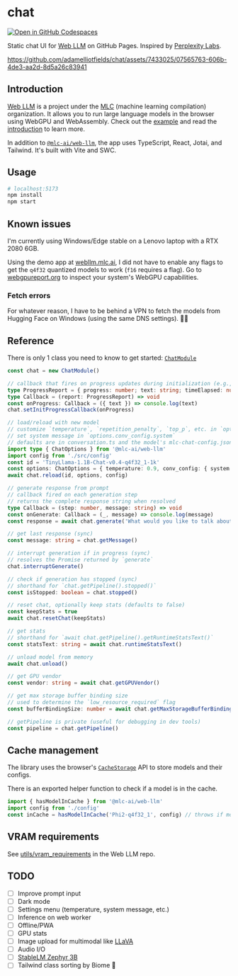 # chat

[![Open in GitHub Codespaces](https://github.com/codespaces/badge.svg)](https://codespaces.new/adamelliotfields/chat?devcontainer_path=.devcontainer/devcontainer.json&machine=basicLinux32gb)

Static chat UI for [Web LLM](https://webllm.mlc.ai) on GitHub Pages. Inspired by [Perplexity Labs](https://labs.perplexity.ai).

https://github.com/adamelliotfields/chat/assets/7433025/07565763-606b-4de3-aa2d-8d5a26c83941

## Introduction

[Web LLM](https://github.com/mlc-ai/web-llm) is a project under the [MLC](https://mlc.ai) (machine learning compilation) organization. It allows you to run large language models in the browser using WebGPU and WebAssembly. Check out the [example](https://github.com/mlc-ai/web-llm/tree/main/examples/simple-chat) and read the [introduction](https://mlc.ai/chapter_introduction/index.html) to learn more.

In addition to [`@mlc-ai/web-llm`](https://www.npmjs.com/package/@mlc-ai/web-llm), the app uses TypeScript, React, Jotai, and Tailwind. It's built with Vite and SWC.

## Usage

```sh
# localhost:5173
npm install
npm start
```

## Known issues

I'm currently using Windows/Edge stable on a Lenovo laptop with a RTX 2080 6GB.

Using the demo app at [webllm.mlc.ai](https://webllm.mlc.ai), I did not have to enable any flags to get the `q4f32` quantized models to work (`f16` requires a flag). Go to [webgpureport.org](https://webgpureport.org) to inspect your system's WebGPU capabilities.

### Fetch errors

For whatever reason, I have to be behind a VPN to fetch the models from Hugging Face on Windows (using the same DNS settings). 🤷‍♂️

## Reference

There is only 1 class you need to know to get started: [`ChatModule`](https://github.com/mlc-ai/web-llm/blob/main/src/chat_module.ts)

```ts
const chat = new ChatModule()

// callback that fires on progress updates during initialization (e.g., fetching chunks)
type ProgressReport = { progress: number; text: string; timeElapsed: number }
type Callback = (report: ProgressReport) => void
const onProgress: Callback = ({ text }) => console.log(text)
chat.setInitProgressCallback(onProgress)

// load/reload with new model
// customize `temperature`, `repetition_penalty`, `top_p`, etc. in `options`
// set system message in `options.conv_config.system`
// defaults are in conversation.ts and the model's mlc-chat-config.json
import type { ChatOptions } from '@mlc-ai/web-llm'
import config from './src/config'
const id = 'TinyLlama-1.1B-Chat-v0.4-q4f32_1-1k'
const options: ChatOptions = { temperature: 0.9, conv_config: { system: 'You are a helpful assistant.' } }
await chat.reload(id, options, config)

// generate response from prompt
// callback fired on each generation step
// returns the complete response string when resolved
type Callback = (step: number, message: string) => void
const onGenerate: Callback = (_, message) => console.log(message)
const response = await chat.generate('What would you like to talk about?', onGenerate)

// get last response (sync)
const message: string = chat.getMessage()

// interrupt generation if in progress (sync)
// resolves the Promise returned by `generate`
chat.interruptGenerate()

// check if generation has stopped (sync)
// shorthand for `chat.getPipeline().stopped()`
const isStopped: boolean = chat.stopped()

// reset chat, optionally keep stats (defaults to false)
const keepStats = true
await chat.resetChat(keepStats)

// get stats
// shorthand for `await chat.getPipeline().getRuntimeStatsText()`
const statsText: string = await chat.runtimeStatsText()

// unload model from memory
await chat.unload()

// get GPU vendor
const vendor: string = await chat.getGPUVendor()

// get max storage buffer binding size
// used to determine the `low_resource_required` flag
const bufferBindingSize: number = await chat.getMaxStorageBufferBindingSize()

// getPipeline is private (useful for debugging in dev tools)
const pipeline = chat.getPipeline()
```

## Cache management

The library uses the browser's [`CacheStorage`](https://developer.mozilla.org/en-US/docs/Web/API/CacheStorage) API to store models and their configs.

There is an exported helper function to check if a model is in the cache.

```ts
import { hasModelInCache } from '@mlc-ai/web-llm'
import config from './config'
const inCache = hasModelInCache('Phi2-q4f32_1', config) // throws if model ID is not in the config
```

## VRAM requirements

See [utils/vram_requirements](https://github.com/mlc-ai/web-llm/tree/main/utils/vram_requirements) in the Web LLM repo.

## TODO

- [ ] Improve prompt input
- [ ] Dark mode
- [ ] Settings menu (temperature, system message, etc.)
- [ ] Inference on web worker
- [ ] Offline/PWA
- [ ] GPU stats
- [ ] Image upload for multimodal like [LLaVA](https://llava-vl.github.io)
- [ ] Audio I/O
- [ ] [StableLM Zephyr 3B](https://huggingface.co/stabilityai/stablelm-zephyr-3b)
- [ ] Tailwind class sorting by Biome 🤞
